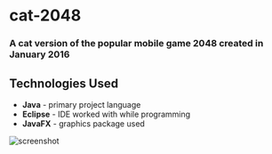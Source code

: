 # cat-2048
### A cat version of the popular mobile game 2048 created in January 2016

## Technologies Used
+ **Java** - primary project language
+ **Eclipse** - IDE worked with while programming
+ **JavaFX** - graphics package used

![screenshot](http://i.imgur.com/i4mBseY.jpg)
